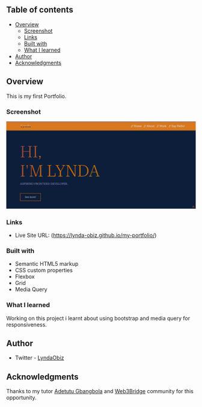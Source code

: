 
## Table of contents

- [Overview](#overview)
  - [Screenshot](#screenshot)
  - [Links](#links)
  - [Built with](#built-with)
  - [What I learned](#what-i-learned)
- [Author](#author)
- [Acknowledgments](#acknowledgments)


## Overview

This is my first Portfolio.

### Screenshot

![](./images/screenshot.jpg)


### Links

- Live Site URL: (https://lynda-obiz.github.io/my-portfolio/)

### Built with

- Semantic HTML5 markup
- CSS custom properties
- Flexbox
- Grid
- Media Query

### What I learned

Working on this project i learnt about using bootstrap and  media query for responsiveness.

## Author

- Twitter - [LyndaObiz](https://www.twitter.com/LyndaObiz)

## Acknowledgments

Thanks to my tutor  [Adetutu Gbangbola](https://github.com/Adetutu777)  and  [Web3Bridge](https://www.web3bridge.com) community for this opportunity. 